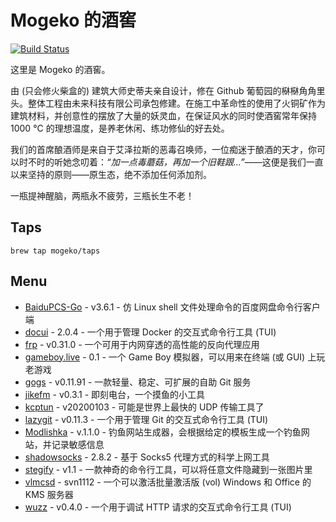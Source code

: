 # Mogeko 的酒窖

[![Build Status](https://travis-ci.org/Mogeko/homebrew-taps.svg?branch=auto-update)](https://travis-ci.org/Mogeko/homebrew-taps)

这里是 Mogeko 的酒窖。

由 (只会修火柴盒的) 建筑大师史蒂夫亲自设计，修在 Github 葡萄园的㮟㮟角角里头。整体工程由未来科技有限公司承包修建。在施工中革命性的使用了火铜矿作为建筑材料，并创意性的摆放了大量的妖灵血，在保证风水的同时使酒窖常年保持 1000 °C 的理想温度，是养老休闲、练功修仙的好去处。

我们的首席酿酒师是来自于艾泽拉斯的恶毒召唤师，一位痴迷于酿酒的天才，你可以时不时的听她念叨着：*“加一点毒蘑菇，再加一个旧鞋跟...”*——这便是我们一直以来坚持的原则——原生态，绝不添加任何添加剂。

一瓶提神醒脑，两瓶永不疲劳，三瓶长生不老！

## Taps

```
brew tap mogeko/taps
```

## Menu

- [BaiduPCS-Go](https://github.com/Mogeko/homebrew-taps/wiki/BaiduPCS-Go) - v3.6.1 - 仿 Linux shell 文件处理命令的百度网盘命令行客户端
- [docui](https://github.com/Mogeko/homebrew-taps/wiki/docui) - 2.0.4 - 一个用于管理 Docker 的交互式命令行工具 (TUI)
- [frp](https://github.com/Mogeko/homebrew-taps/wiki/frp) - v0.31.0 - 一个可用于内网穿透的高性能的反向代理应用
- [gameboy.live](https://github.com/Mogeko/homebrew-taps/wiki/gameboy.live) - 0.1 - 一个 Game Boy 模拟器，可以用来在终端 (或 GUI) 上玩老游戏
- [gogs](https://github.com/Mogeko/homebrew-taps/wiki/gogs) - v0.11.91 - 一款轻量、稳定、可扩展的自助 Git 服务
- [jikefm](https://github.com/Mogeko/homebrew-taps/wiki/jikefm) - v0.3.1 - 即刻电台，一个摸鱼的小工具
- [kcptun](https://github.com/Mogeko/homebrew-taps/wiki/kcptun) - v20200103 - 可能是世界上最快的 UDP 传输工具了
- [lazygit](https://github.com/Mogeko/homebrew-taps/wiki/lazygit) - v0.11.3 - 一个用于管理 Git 的交互式命令行工具 (TUI)
- [Modlishka](https://github.com/Mogeko/homebrew-taps/wiki/Modlishka) - v.1.1.0 - 钓鱼网站生成器，会根据给定的模板生成一个钓鱼网站，并记录敏感信息
- [shadowsocks](https://github.com/Mogeko/homebrew-taps/wiki/shadowsocks) - 2.8.2 - 基于 Socks5 代理方式的科学上网工具
- [stegify](https://github.com/Mogeko/homebrew-taps/wiki/stegify) - v1.1 - 一款神奇的命令行工具，可以将任意文件隐藏到一张图片里
- [vlmcsd](https://github.com/Mogeko/homebrew-taps/wiki/vlmcsd) - svn1112 - 一个可以激活批量激活版 (vol) Windows 和 Office 的 KMS 服务器
- [wuzz](https://github.com/Mogeko/homebrew-taps/wiki/wuzz) - v0.4.0 - 一个用于调试 HTTP 请求的交互式命令行工具 (TUI)